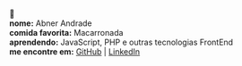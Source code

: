 :raising_hand:  
**nome:** Abner Andrade  
**comida favorita:** Macarronada  
**aprendendo:** JavaScript, PHP e outras tecnologias FrontEnd  
**me encontre em:** [GitHub](https://github.com/aa-abnerandrade) | [LinkedIn](https://www.linkedin.com/in/abnerandrade/)  
 

